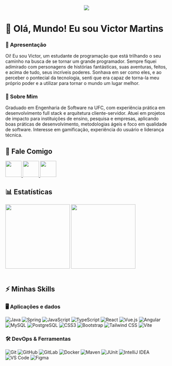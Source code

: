 ##
<br>
<div align="center">
  <img src="https://media2.giphy.com/media/v1.Y2lkPTc5MGI3NjExenF0dm5yNmo1dWlpMjZmZHZoYnE3aGdnaWp5eWxvNDkxcnhhYm92YyZlcD12MV9pbnRlcm5hbF9naWZfYnlfaWQmY3Q9Zw/MYI6NK4JOGpOzOriEg/giphy.gif"  />
</div>

##

# 👋 Olá, Mundo! Eu sou Victor Martins

### 📝 Apresentação
Oi! Eu sou Victor, um estudante de programação que está trilhando o seu caminho na busca de se tornar um grande programador. Sempre fiquei adimirado com personagens de histórias fantásticas, suas aventuras, feitos, e acima de tudo, seus incríveis poderes. Sonhava em ser como eles, e ao perceber o pontecial da tecnologia, senti que era capaz de torna-la meu próprio poder e a utilizar para tornar o mundo um lugar melhor.

### 💼 Sobre Mim
Graduado em Engenharia de Software na UFC, com experiência prática em desenvolvimento full stack e arquitetura cliente-servidor. Atuei em projetos de impacto para instituições de ensino, pesquisa e empresas, aplicando boas práticas de desenvolvimento, metodologias ágeis e foco em qualidade de software. Interesse em gamificação, experiência do usuário e liderança técnica.

## 📌 Fale Comigo
<div>
 <a href="https://www.linkedin.com/in/victor-martins-230864233/" target="_blank">
    <img src="https://img.shields.io/badge/-LinkedIn-0077B5?style=for-the-badge&logo=linkedin&logoColor=white" height="50" />
  </a>
  
  <a href="mailto:martinsvictor6781@gmail.com" target="_blank">
    <img src="https://img.shields.io/badge/-Email-D14836?style=for-the-badge&logo=gmail&logoColor=white&link=mailto:martinsvictor6781@gmail.com" height="50" />
  </a>
  
  <a href="https://github.com/VictorM-Coder" target="_blank">
    <img src="https://img.shields.io/github/followers/VictorM-Coder?label=Follow&style=for-the-badge&logo=github" height="50" />
  </a>
</div>

## 📊 Estatísticas
<div>
  <img height="200em" src="https://github-readme-stats.vercel.app/api?username=VictorM-Coder&count_private=true&show_icons=true&theme=tokyonight" />
  <img height="200em" src="https://github-readme-stats.vercel.app/api/top-langs/?username=VictorM-Coder&layout=compact&show_icons=true&theme=tokyonight&hide=c,CMake,c%2B%2B" />
</div>

<br>

## ⚡ Minhas Skills

### 🖥️ Aplicações e dados
![Java](https://img.shields.io/badge/Java-333333?style=for-the-badge&logo=openjdk&logoColor=007396&labelColor=555555&color=333333&logoWidth=30)
![Spring](https://img.shields.io/badge/-Spring%20Boot-333333?style=for-the-badge&logo=spring&logoColor=6DB33F&logoWidth=30)
![JavaScript](https://img.shields.io/badge/-JavaScript-333333?style=for-the-badge&logo=javascript&logoWidth=30)
![TypeScript](https://img.shields.io/badge/-TypeScript-333333?style=for-the-badge&logo=typescript&logoColor=3178C6&logoWidth=30)
![React](https://img.shields.io/badge/-React-333333?style=for-the-badge&logo=react&logoWidth=30)
![Vue.js](https://img.shields.io/badge/-Vue.js-333333?style=for-the-badge&logo=vue.js&logoColor=4FC08D&logoWidth=30)
![Angular](https://img.shields.io/badge/-Angular-333333?style=for-the-badge&logo=angular&logoColor=DD0031&logoWidth=30)
![MySQL](https://img.shields.io/badge/-MySQL-333333?style=for-the-badge&logo=mysql&logoWidth=30)
![PostgreSQL](https://img.shields.io/badge/-PostgreSQL-333333?style=for-the-badge&logo=postgresql&logoWidth=30)
![CSS3](https://img.shields.io/badge/-CSS3-333333?style=for-the-badge&logo=css&logoColor=1572B6&logoWidth=30)
![Bootstrap](https://img.shields.io/badge/-Bootstrap-333333?style=for-the-badge&logo=bootstrap&logoWidth=30)
![Tailwind CSS](https://img.shields.io/badge/-TailwindCSS-333333?style=for-the-badge&logo=tailwind-css&logoWidth=30)
![Vite](https://img.shields.io/badge/-Vite-333333?style=for-the-badge&logo=vite&logoWidth=30)

### 🛠️ DevOps & Ferramentas
![Git](https://img.shields.io/badge/-Git-333333?style=for-the-badge&logo=git&logoWidth=30)
![GitHub](https://img.shields.io/badge/-GitHub-333333?style=for-the-badge&logo=github&logoWidth=30)
![GitLab](https://img.shields.io/badge/-GitLab-333333?style=for-the-badge&logo=gitlab&logoWidth=30)
![Docker](https://img.shields.io/badge/-Docker-333333?style=for-the-badge&logo=docker&logoWidth=30)
![Maven](https://img.shields.io/badge/-Maven-333333?style=for-the-badge&logo=apachemaven&logoWidth=30)
![JUnit](https://img.shields.io/badge/-JUnit-333333?style=for-the-badge&logo=junit5&logoWidth=30)
![IntelliJ IDEA](https://img.shields.io/badge/-IntelliJIDEA-333333?style=for-the-badge&logo=intellij-idea&logoWidth=30)
![VS Code](https://img.shields.io/badge/-VS%20Code-333333?style=for-the-badge&logo=vscode&logoColor=007ACC&logoWidth=30)
![Figma](https://img.shields.io/badge/-Figma-333333?style=for-the-badge&logo=figma&logoColor=F24E1E&logoWidth=30)

